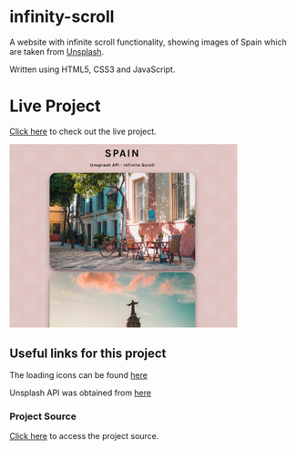 # infinity-scroll

A website with infinite scroll functionality, showing images of Spain which are taken from [Unsplash](https://unsplash.com).

Written using HTML5, CSS3 and JavaScript.

# Live Project
[Click here](https://selenozkan.github.io/infinity-scroll) to check out the live project.

<img src ="screenshot.png" width=400>


## Useful links for this project

The loading icons can be found [here](https://loading.io)

Unsplash API was obtained from [here](https://unsplash.com/documentation)

### Project Source
[Click here](https://www.udemy.com/course/javascript-web-projects-to-build-your-portfolio-resume/) to access the project source.
